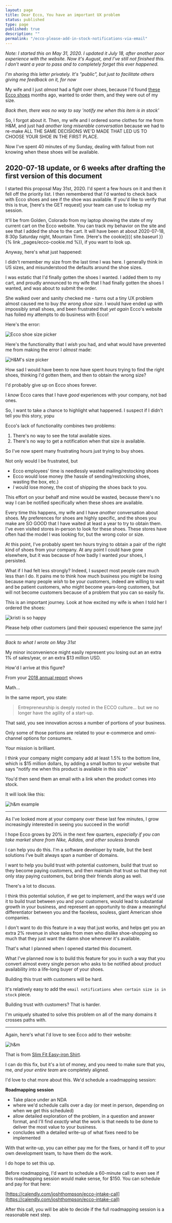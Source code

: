 ```yaml
---
layout: page
title: Dear Ecco, You have an important UX problem
status: published
type: page
published: true
description: ""
permalink: "/ecco-please-add-in-stock-notifications-via-email"
---
```


_Note: I started this on May 31, 2020. I updated it July 18, after another poor experience with the website. Now it's August, and I've still not finished this. I don't want a year to pass and to completely forget this ever happened._

_I'm sharing this letter privately. It's "public", but just to facilitate others giving me feedback on it, for now_


My wife and I just _almost_ had a fight over shoes, because I'd found [these Ecco shoes](https://us.ecco.com/ecco-collin-2.0-sneaker-536274.html?dwvar_536274_color=52664&dwvar_536274_size=39) months ago, wanted to order them, and they were out of my size. 

_Back then, there was no way to say 'notify me when this item is in stock'_

So, I forgot about it. Then, my wife and I ordered some clothes for me from H&M, and just had _another long miserable conversation_ because we had to re-make ALL THE SAME DECISIONS WE'D MADE THAT LED US TO CHOOSE YOUR SHOE IN THE FIRST PLACE.

Now I've spent 40 minutes of my Sunday, dealing with fallout from not knowing when these shoes will be available.

## 2020-07-18 update, or 6 weeks after drafting the first version of this document

I started this proposal May 31st, 2020. I'd spent a few hours on it and then it fell off the priority list. I then remembered that I'd wanted to check back with Ecco shoes and see if the shoe was available. If you'd like to verify that this is true, [here's the GET request] your team can use to lookup my session. 

It'll be from Golden, Colorado from my laptop showing the state of my current cart on the Ecco website. You can track my behavior on the site and see that I added the shoe to the cart. It will have been at about 2020-07-18, 8:30p Saturday night, Mountain Time. [Here's the cookie]({{ site.baseurl }}{% link _pages/ecco-cookie.md %}), if you want to look up.

Anyway, here's what just happened:

I didn't remember my size from the last time I was here. I generally think in US sizes, and misunderstood the defaults around the shoe sizes.

I was estatic that I'd finally gotten the shoes I wanted. I added them to my cart, and proudly announced to my wife that I had finally gotten the shoes I wanted, and was about to submit the order.

She walked over and sanity checked me - turns out a tiny UX problem almost caused me to buy _the wrong shoe size_. I would have ended up with impossibly small shoes, and been frustrated that _yet again_ Ecco's website has foiled my attempts to do business with Ecco! 

Here's the error:

![Ecco shoe size picker](/images/2020-07-18-ecco-size-chooser.jpg)

Here's the functionality that I _wish_ you had, and what would have prevented me from making the error I _almost_ made:

![H&M's size picker](/images/2020-07-18-ecco-hm-size-guide.jpg)

How sad I would have been to now have spent _hours_ trying to find the right shoes, thinking I'd gotten them, and then to obtain the wrong size?

I'd probably give up on Ecco shoes forever.

I _know_ Ecco cares that I have _good_ experiences with your company, not bad ones. 

So, I want to take a chance to highlight what happened. I suspect if I didn't tell you this story, yopu


Ecco's lack of functionality combines two problems:

1. There's no way to see the total available sizes. 
2. There's no way to get a notification when that size _is_ available.

So I've now spent many frustrating hours just trying to buy shoes. 

Not only would I be frustrated, but 
- Ecco employees' time is needlessly wasted mailing/restocking shoes
- Ecco would lose money (the hassle of sending/restocking shoes, wasting the box, etc.)
- _I_ would lose money, the cost of shipping the shoes back to you. 

This effort on your behalf and mine would be wasted, because there's no way I can be notified specifically when these shoes are available. 

Every time this happens, my wife and I have _another_ conversation about shoes. My preferences for shoes are highly specific, and the shoes you make are SO GOOD that I have waited at least a year to try to obtain them. I've even visited stores in-person to look for these shoes. These stores have often had the model I was looking for, but the wrong color or size. 

At this point, I've probably spent ten hours trying to obtain a pair of the right kind of shoes from your company. At any point I could have gone elsewhere, but it was because of how badly I wanted _your_ shoes, I persisted. 

What if I had felt less strongly? Indeed, I suspect most people care much less than I do. It pains me to think how much business you might be losing because many people _wish_ to be your customers, indeed are willing to wait and be patient customers, who might become years-long customers, but will not become customers because of a problem that you can so easily fix.

This is an important journey. Look at how excited my wife is when I told her I ordered the shoes:

![kristi is so happy](/images/2020-07-18-ecco-text-conversation-with-kristi.jpg)

Please help other customers (and their spouses) experience the same joy!

<!-- end 2020-07-18 update -->

---------------------------------

_Back to what I wrote on May 31st_

My minor inconvenience might easily represent you losing out an an extra 1% of sales/year, or an extra $13 million USD.
 
How'd I arrive at this figure?

From your [2018 annual report](http://media.ecco.com/GroupCommunication/ECCO-Annual-Report-2018/#/) shows 

Math...

In the same report, you state:

> Entrepreneurship is deeply rooted in the ECCO culture... but we no longer have the agility of a start-up. 

That said, you see innovation across a number of portions of your business. 

Only some of those portions are related to your e-commerce and omni-channel options for consumers.

Your mission is brilliant. 

I think your company might company add at least 1.5% to the bottom line, which is $15 million dollars, by adding a small button to your website that says "notify me when this product is available in this size"

You'd then send them an email with a link when the product comes into stock. 

It will look like this:

![h&m example](https://p64.f2.n0.cdn.getcloudapp.com/items/5zuXgmLx/Screen%20Recording%202020-05-31%20at%2007.48%20PM.gif?v=df86705d6cfb137e93fbdc3234b035fa)

------------------------------------


As I've looked more at your company over these last few minutes, I grow increasingly interested in seeing you succeed in the world! 

I hope Ecco grows by 20% in the next few quarters, _especially if you can take market share from Nike, Adidas, and other souless brands_

I can help you do this. I'm a software developer by trade, but the best solutions I've built always span a number of domains.

I want to help you build trust with potential customers, build that trust so they become paying customers, and then maintain that trust so that they not only stay paying customers, but bring their friends along as well.

There's a lot to discuss.  

I think this potential solution, if we get to implement, and the ways we'd use it to build trust between you and your customers, would lead to substantial growth in your business, and represent an opportunity to draw a meaningful differentiator between you and the faceless, souless, giant American shoe companies. 

I don't want to do this feature in a way that just works, and helps get you an extra 2% revenue in shoe sales from men who dislike shoe-shopping so much that they just want the damn shoe whenever it's available. 

That's what I planned when I opened started this document.

What I've planned now is to build this feature for you in such a way that you convert almost every single person who asks to be notified about product availability into a life-long buyer of your shoes.

Building this trust with customers will be hard. 

It's relatively easy to add the `email notifications when certain size is in stock` piece.

Building trust with customers? That is harder.

I'm uniquely situated to solve this problem on all of the many domains it crosses paths with. 

----------------------

Again, here's what I'd love to see Ecco add to their website:

![h&m](https://p64.f2.n0.cdn.getcloudapp.com/items/5zuXgmLx/Screen%20Recording%202020-05-31%20at%2007.48%20PM.gif?v=df86705d6cfb137e93fbdc3234b035fa)

That is from [Slim Fit Easy-iron Shirt](https://www2.hm.com/en_us/productpage.0781758003.html). 

I can do this fix, but it's a lot of money, and you need to make sure that you, me, _and your entire team_ are completely aligned.

I'd love to chat more about this. We'd schedule a roadmapping session:

**Roadmapping session**

- Take place under an NDA
- where we'd schedule calls over a day (or meet in person, depending on when we get this scheduled)
- allow detailed exploration of the problem, in a question and answer format, and I'll find _exactly_ what the work is that needs to be done to deliver the most value to your business. 
- concludes with a detailed write-up of what fixes need to be implemented

With that write-up, you can either pay me for the fixes, or hand it off to your own development team, to have them do the work. 

I do hope to set this up. 

Before roadmapping, I'd want to schedule a 60-minute call to even see if this roadmapping session would make sense, for $150. You can schedule and pay for that  here: 

[https://calendly.com/joshthompson/ecco-intake-call](https://calendly.com/joshthompson/ecco-intake-call)

After this call, you will be able to decide if the full roadmapping session is a reasonable next step.


